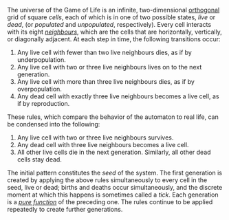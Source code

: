 The universe of the Game of Life is an infinite, two-dimensional [orthogonal](https://en.wikipedia.org/wiki/Orthogonality) grid of square *cells*, each of which is in one of two possible states, *live* or *dead*, (or *populated* and *unpopulated*, respectively). Every cell interacts with its eight *[neighbours](https://en.wikipedia.org/wiki/Moore_neighborhood)*, which are the cells that are horizontally, vertically, or diagonally adjacent. At each step in time, the following transitions occur:

1. Any live cell with fewer than two live neighbours dies, as if by underpopulation.
2. Any live cell with two or three live neighbours lives on to the next generation.
3. Any live cell with more than three live neighbours dies, as if by overpopulation.
4. Any dead cell with exactly three live neighbours becomes a live cell, as if by reproduction.

These rules, which compare the behavior of the automaton to real life, can be condensed into the following:

1. Any live cell with two or three live neighbours survives.
2. Any dead cell with three live neighbours becomes a live cell.
3. All other live cells die in the next generation. Similarly, all other dead cells stay dead.

The initial pattern constitutes the *seed* of the system. The first generation is created by applying the above rules simultaneously to every cell in the seed, live or dead; births and deaths occur simultaneously, and the discrete moment at which this happens is sometimes called a *tick*. Each generation is a *[pure function](https://en.wikipedia.org/wiki/Pure_function)* of the preceding one. The rules continue to be applied repeatedly to create further generations.